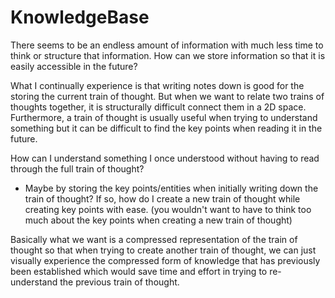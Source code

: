 # KnowledgeBase

There seems to be an endless amount of information with much less time to think or structure that information. How can we store information so that it is easily accessible in the future? 

What I continually experience is that writing notes down is good for the storing the current train of thought. But when we want to relate two trains of thoughts together, it is structurally difficult connect them in a 2D space. Furthermore, a train of thought is usually useful when trying to understand something but it can be difficult to find the key points when reading it in the future. 

How can I understand something I once understood without having to read through the full train of thought? 
- Maybe by storing the key points/entities when initially writing down the train of thought?
If so, how do I create a new train of thought while creating key points with ease. (you wouldn't want to have to think too much about the key points when creating a new train of thought)

Basically what we want is a compressed representation of the train of thought so that when trying to create another train of thought, we can just visually experience the compressed form of knowledge that has previously been established which would save time and effort in trying to re-understand the previous train of thought. 



